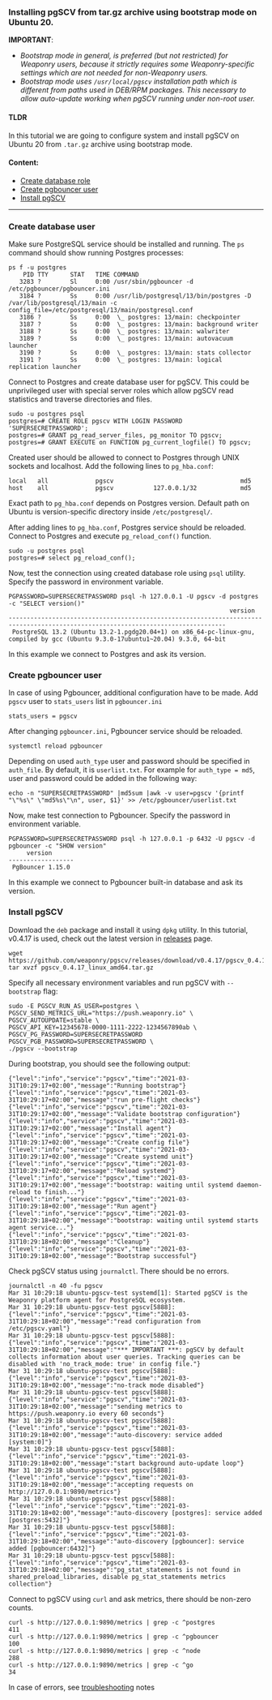 ### Installing pgSCV from tar.gz archive using bootstrap mode on Ubuntu 20.

**IMPORTANT**:
- *Bootstrap mode in general, is preferred (but not restricted) for Weaponry users, because it strictly requires some Weaponry-specific settings which are not needed for non-Weaponry users.*
- *Bootstrap mode uses `/usr/local/pgscv` installation path which is different from paths used in DEB/RPM packages. This necessary to allow auto-update working when pgSCV running under non-root user.*

#### TLDR
In this tutorial we are going to configure system and install pgSCV on Ubuntu 20 from `.tar.gz` archive using bootstrap mode.

#### Content:
- [Create database role](#create-database-user)
- [Create pgbouncer user](#create-pgbouncer-user)
- [Install pgSCV](#install-pgscv)
---

### Create database user
Make sure PostgreSQL service should be installed and running. The `ps` command should show running Postgres processes:
```
ps f -u postgres 
    PID TTY      STAT   TIME COMMAND
   3283 ?        Sl     0:00 /usr/sbin/pgbouncer -d /etc/pgbouncer/pgbouncer.ini
   3184 ?        Ss     0:00 /usr/lib/postgresql/13/bin/postgres -D /var/lib/postgresql/13/main -c config_file=/etc/postgresql/13/main/postgresql.conf
   3186 ?        Ss     0:00  \_ postgres: 13/main: checkpointer 
   3187 ?        Ss     0:00  \_ postgres: 13/main: background writer 
   3188 ?        Ss     0:00  \_ postgres: 13/main: walwriter 
   3189 ?        Ss     0:00  \_ postgres: 13/main: autovacuum launcher 
   3190 ?        Ss     0:00  \_ postgres: 13/main: stats collector 
   3191 ?        Ss     0:00  \_ postgres: 13/main: logical replication launcher 
```

Connect to Postgres and create database user for pgSCV. This could be unprivileged user with special server roles which allow pgSCV read statistics and traverse directories and files.
```
sudo -u postgres psql
postgres=# CREATE ROLE pgscv WITH LOGIN PASSWORD 'SUPERSECRETPASSWORD';
postgres=# GRANT pg_read_server_files, pg_monitor TO pgscv;
postgres=# GRANT EXECUTE on FUNCTION pg_current_logfile() TO pgscv;
```

Created user should be allowed to connect to Postgres through UNIX sockets and localhost. Add the following lines to `pg_hba.conf`:
```
local   all             pgscv                                   md5
host    all             pgscv           127.0.0.1/32            md5
```
Exact path to `pg_hba.conf` depends on Postgres version. Default path on Ubuntu is version-specific directory inside `/etc/postgresql/`.

After adding lines to `pg_hba.conf`, Postgres service should be reloaded. Connect to Postgres and execute `pg_reload_conf()` function.
```
sudo -u postgres psql
postgres=# select pg_reload_conf();
```

Now, test the connection using created database role using `psql` utility. Specify the password in environment variable.
```
PGPASSWORD=SUPERSECRETPASSWORD psql -h 127.0.0.1 -U pgscv -d postgres -c "SELECT version()"
                                                             version                                                              
----------------------------------------------------------------------------------------------------------------------------------
 PostgreSQL 13.2 (Ubuntu 13.2-1.pgdg20.04+1) on x86_64-pc-linux-gnu, compiled by gcc (Ubuntu 9.3.0-17ubuntu1~20.04) 9.3.0, 64-bit
```
In this example we connect to Postgres and ask its version.

### Create pgbouncer user
In case of using Pgbouncer, additional configuration have to be made. Add `pgscv` user to `stats_users` list in `pgbouncer.ini`
```
stats_users = pgscv
```

After changing `pgbouncer.ini`, Pgbouncer service should be reloaded.
```
systemctl reload pgbouncer
```

Depending on used `auth_type` user and password should be specified in `auth_file`. By default, it is `userlist.txt`. For example for `auth_type = md5`, user and password could be added in the following way:
```
echo -n "SUPERSECRETPASSWORD" |md5sum |awk -v user=pgscv '{printf "\"%s\" \"md5%s\"\n", user, $1}' >> /etc/pgbouncer/userlist.txt
```

Now, make test connection to Pgbouncer. Specify the password in environment variable.
```
PGPASSWORD=SUPERSECRETPASSWORD psql -h 127.0.0.1 -p 6432 -U pgscv -d pgbouncer -c "SHOW version"
     version      
------------------
 PgBouncer 1.15.0
```
In this example we connect to Pgbouncer built-in database and ask its version.

### Install pgSCV

Download the `deb` package and install it using `dpkg` utility. In this tutorial, v0.4.17 is used, check out the latest version in [releases](https://github.com/weaponry/pgscv/releases) page.
```
wget https://github.com/weaponry/pgscv/releases/download/v0.4.17/pgscv_0.4.17_linux_amd64.tar.gz
tar xvzf pgscv_0.4.17_linux_amd64.tar.gz
```

Specify all necessary environment variables and run pgSCV with `--bootstrap` flag:
```
sudo -E PGSCV_RUN_AS_USER=postgres \
PGSCV_SEND_METRICS_URL="https://push.weaponry.io" \
PGSCV_AUTOUPDATE=stable \
PGSCV_API_KEY=12345678-0000-1111-2222-1234567890ab \
PGSCV_PG_PASSWORD=SUPERSECRETPASSWORD PGSCV_PGB_PASSWORD=SUPERSECRETPASSWORD \
./pgscv --bootstrap
```

During bootstrap, you should see the following output:
```
{"level":"info","service":"pgscv","time":"2021-03-31T10:29:17+02:00","message":"Running bootstrap"}
{"level":"info","service":"pgscv","time":"2021-03-31T10:29:17+02:00","message":"run pre-flight checks"}
{"level":"info","service":"pgscv","time":"2021-03-31T10:29:17+02:00","message":"Validate bootstrap configuration"}
{"level":"info","service":"pgscv","time":"2021-03-31T10:29:17+02:00","message":"Install agent"}
{"level":"info","service":"pgscv","time":"2021-03-31T10:29:17+02:00","message":"Create config file"}
{"level":"info","service":"pgscv","time":"2021-03-31T10:29:17+02:00","message":"Create systemd unit"}
{"level":"info","service":"pgscv","time":"2021-03-31T10:29:17+02:00","message":"Reload systemd"}
{"level":"info","service":"pgscv","time":"2021-03-31T10:29:17+02:00","message":"bootstrap: waiting until systemd daemon-reload to finish..."}
{"level":"info","service":"pgscv","time":"2021-03-31T10:29:18+02:00","message":"Run agent"}
{"level":"info","service":"pgscv","time":"2021-03-31T10:29:18+02:00","message":"bootstrap: waiting until systemd starts agent service..."}
{"level":"info","service":"pgscv","time":"2021-03-31T10:29:18+02:00","message":"Cleanup"}
{"level":"info","service":"pgscv","time":"2021-03-31T10:29:18+02:00","message":"Bootstrap successful"}
```

Check pgSCV status using `journalctl`. There should be no errors.
```
journalctl -n 40 -fu pgscv
Mar 31 10:29:18 ubuntu-pgscv-test systemd[1]: Started pgSCV is the Weaponry platform agent for PostgreSQL ecosystem.
Mar 31 10:29:18 ubuntu-pgscv-test pgscv[5888]: {"level":"info","service":"pgscv","time":"2021-03-31T10:29:18+02:00","message":"read configuration from /etc/pgscv.yaml"}
Mar 31 10:29:18 ubuntu-pgscv-test pgscv[5888]: {"level":"info","service":"pgscv","time":"2021-03-31T10:29:18+02:00","message":"*** IMPORTANT ***: pgSCV by default collects information about user queries. Tracking queries can be disabled with 'no_track_mode: true' in config file."}
Mar 31 10:29:18 ubuntu-pgscv-test pgscv[5888]: {"level":"info","service":"pgscv","time":"2021-03-31T10:29:18+02:00","message":"no-track mode disabled"}
Mar 31 10:29:18 ubuntu-pgscv-test pgscv[5888]: {"level":"info","service":"pgscv","time":"2021-03-31T10:29:18+02:00","message":"sending metrics to https://push.weaponry.io every 60 seconds"}
Mar 31 10:29:18 ubuntu-pgscv-test pgscv[5888]: {"level":"info","service":"pgscv","time":"2021-03-31T10:29:18+02:00","message":"auto-discovery: service added [system:0]"}
Mar 31 10:29:18 ubuntu-pgscv-test pgscv[5888]: {"level":"info","service":"pgscv","time":"2021-03-31T10:29:18+02:00","message":"start background auto-update loop"}
Mar 31 10:29:18 ubuntu-pgscv-test pgscv[5888]: {"level":"info","service":"pgscv","time":"2021-03-31T10:29:18+02:00","message":"accepting requests on http://127.0.0.1:9890/metrics"}
Mar 31 10:29:18 ubuntu-pgscv-test pgscv[5888]: {"level":"info","service":"pgscv","time":"2021-03-31T10:29:18+02:00","message":"auto-discovery [postgres]: service added [postgres:5432]"}
Mar 31 10:29:18 ubuntu-pgscv-test pgscv[5888]: {"level":"info","service":"pgscv","time":"2021-03-31T10:29:18+02:00","message":"auto-discovery [pgbouncer]: service added [pgbouncer:6432]"}
Mar 31 10:29:18 ubuntu-pgscv-test pgscv[5888]: {"level":"info","service":"pgscv","time":"2021-03-31T10:29:18+02:00","message":"pg_stat_statements is not found in shared_preload_libraries, disable pg_stat_statements metrics collection"}
```

Connect to pgSCV using `curl` and ask metrics, there should be non-zero counts.
```
curl -s http://127.0.0.1:9890/metrics | grep -c ^postgres
411
curl -s http://127.0.0.1:9890/metrics | grep -c ^pgbouncer
100
curl -s http://127.0.0.1:9890/metrics | grep -c ^node
288
curl -s http://127.0.0.1:9890/metrics | grep -c ^go
34
```

In case of errors, see [troubleshooting](./usage-en.md#troubleshooting) notes